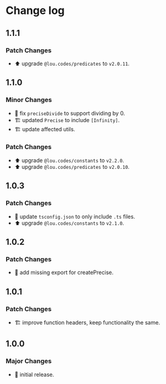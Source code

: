 # Change log

## 1.1.1

### Patch Changes

-   ⬆️ upgrade `@lou.codes/predicates` to `v2.0.11`.

## 1.1.0

### Minor Changes

-   🐛 fix `preciseDivide` to support dividing by 0.
-   🏗️ updated `Precise` to include `[Infinity]`.
-   🏗️ update affected utils.

### Patch Changes

-   ⬆️ upgrade `@lou.codes/constants` to `v2.2.0`.
-   ⬆️ upgrade `@lou.codes/predicates` to `v2.0.10`.

## 1.0.3

### Patch Changes

-   🔧 update `tsconfig.json` to only include `.ts` files.
-   ⬆️ upgrade `@lou.codes/constants` to `v2.1.0`.

## 1.0.2

### Patch Changes

-   🐛 add missing export for createPrecise.

## 1.0.1

### Patch Changes

-   🏗️ improve function headers, keep functionality the same.

## 1.0.0

### Major Changes

-   🎉 initial release.
